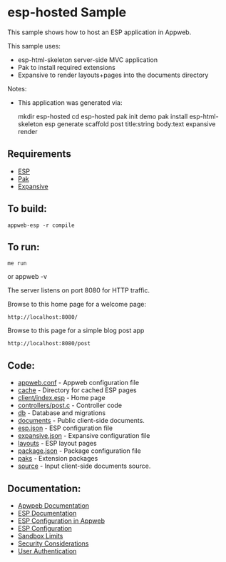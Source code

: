 esp-hosted Sample
===

This sample shows how to host an ESP application in Appweb.

This sample uses:

* esp-html-skeleton server-side MVC application
* Pak to install required extensions
* Expansive to render layouts+pages into the documents directory

Notes:
* This application was generated via:

    mkdir esp-hosted
    cd esp-hosted
    pak init demo
    pak install esp-html-skeleton
    esp generate scaffold post title:string body:text
    expansive render

Requirements
---
* [ESP](https://www.embedthis.com/esp/download.html)
* [Pak](https://www.embedthis.com/pak/download.html)
* [Expansive](https://www.embedthis.com/expansive/download.html)

To build:
---
    appweb-esp -r compile

To run:
---
    me run

or
    appweb -v

The server listens on port 8080 for HTTP traffic.

Browse to this home page for a welcome page:

    http://localhost:8080/


Browse to this page for a simple blog post app

    http://localhost:8080/post


Code:
---
* [appweb.conf](appweb.conf) - Appweb configuration file
* [cache](cache) - Directory for cached ESP pages
* [client/index.esp](client/index.esp) - Home page
* [controllers/post.c](controllers/post.c) - Controller code
* [db](db) - Database and migrations
* [documents](documents) - Public client-side documents.
* [esp.json](esp.json) - ESP configuration file
* [expansive.json](eexpansive.json) - Expansive configuration file
* [layouts](layouts) - ESP layout pages
* [package.json](package.json) - Package configuration file
* [paks](paks) - Extension packages
* [source](source) - Input client-side documents source.

Documentation:
---
* [Apwpeb Documentation](https://www.embedthis.com/appweb/doc/index.html)
* [ESP Documentation](https://www.embedthis.com/esp/doc/index.html)
* [ESP Configuration in Appweb](https://www.embedthis.com/appweb/doc/users/dir/esp.html)
* [ESP Configuration](https://www.embedthis.com/esp/doc/users/config.html)
* [Sandbox Limits](https://www.embedthis.com/appweb/doc/users/dir/sandbox.html)
* [Security Considerations](https://www.embedthis.com/appweb/doc/users/security.html)
* [User Authentication](https://www.embedthis.com/appweb/doc/users/authentication.html)
